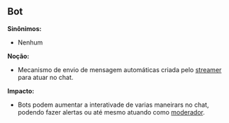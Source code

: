 ## Bot

**Sinônimos:**
* Nenhum

**Noção:** 
* Mecanismo de envio de mensagem automáticas criada pelo [streamer](https://github.com/gabrielziegler3/Requisitos-2018-1/wiki/L%C3%A9xico-Streamer) para atuar no chat.

**Impacto:**
* Bots podem aumentar a interativade de varias maneirars no chat, podendo fazer alertas ou até mesmo atuando como [moderador](https://github.com/gabrielziegler3/Requisitos-2018-1/wiki/MODs). 